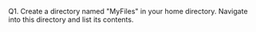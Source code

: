  Q1. Create a directory named "MyFiles" in your home directory. Navigate into this directory and list its contents.
 
